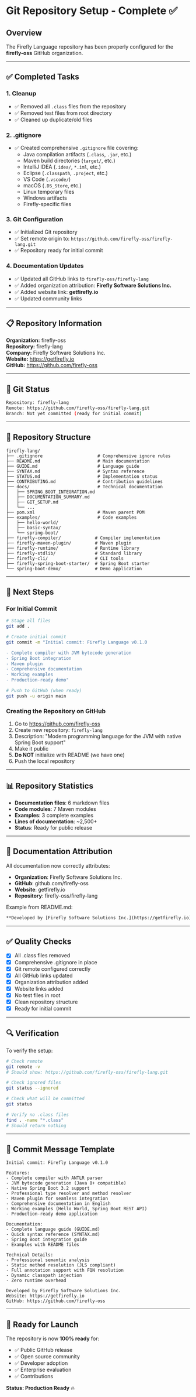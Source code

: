 # Git Repository Setup - Complete ✅

## Overview

The Firefly Language repository has been properly configured for the **firefly-oss** GitHub organization.

---

## ✅ Completed Tasks

### 1. Cleanup
- ✅ Removed all `.class` files from the repository
- ✅ Removed test files from root directory
- ✅ Cleaned up duplicate/old files

### 2. .gitignore
- ✅ Created comprehensive `.gitignore` file covering:
  - Java compilation artifacts (`.class`, `.jar`, etc.)
  - Maven build directories (`target/`, etc.)
  - IntelliJ IDEA (`.idea/`, `*.iml`, etc.)
  - Eclipse (`.classpath`, `.project`, etc.)
  - VS Code (`.vscode/`)
  - macOS (`.DS_Store`, etc.)
  - Linux temporary files
  - Windows artifacts
  - Firefly-specific files

### 3. Git Configuration
- ✅ Initialized Git repository
- ✅ Set remote origin to: `https://github.com/firefly-oss/firefly-lang.git`
- ✅ Repository ready for initial commit

### 4. Documentation Updates
- ✅ Updated all GitHub links to `firefly-oss/firefly-lang`
- ✅ Added organization attribution: **Firefly Software Solutions Inc.**
- ✅ Added website link: **getfirefly.io**
- ✅ Updated community links

---

## 📋 Repository Information

**Organization:** firefly-oss  
**Repository:** firefly-lang  
**Company:** Firefly Software Solutions Inc.  
**Website:** https://getfirefly.io  
**GitHub:** https://github.com/firefly-oss

---

## 🔧 Git Status

```bash
Repository: firefly-lang
Remote: https://github.com/firefly-oss/firefly-lang.git
Branch: Not yet committed (ready for initial commit)
```

---

## 📁 Repository Structure

```
firefly-lang/
├── .gitignore                     # Comprehensive ignore rules
├── README.md                      # Main documentation
├── GUIDE.md                       # Language guide
├── SYNTAX.md                      # Syntax reference
├── STATUS.md                      # Implementation status
├── CONTRIBUTING.md                # Contribution guidelines
├── docs/                          # Technical documentation
│   ├── SPRING_BOOT_INTEGRATION.md
│   ├── DOCUMENTATION_SUMMARY.md
│   ├── GIT_SETUP.md
│   └── ...
├── pom.xml                        # Maven parent POM
├── examples/                      # Code examples
│   ├── hello-world/
│   ├── basic-syntax/
│   └── spring-boot/
├── firefly-compiler/             # Compiler implementation
├── firefly-maven-plugin/         # Maven plugin
├── firefly-runtime/              # Runtime library
├── firefly-stdlib/               # Standard library
├── firefly-cli/                  # CLI tools
├── firefly-spring-boot-starter/  # Spring Boot starter
└── spring-boot-demo/             # Demo application
```

---

## 🚀 Next Steps

### For Initial Commit

```bash
# Stage all files
git add .

# Create initial commit
git commit -m "Initial commit: Firefly Language v0.1.0

- Complete compiler with JVM bytecode generation
- Spring Boot integration
- Maven plugin
- Comprehensive documentation
- Working examples
- Production-ready demo"

# Push to GitHub (when ready)
git push -u origin main
```

### Creating the Repository on GitHub

1. Go to https://github.com/firefly-oss
2. Create new repository: `firefly-lang`
3. Description: "Modern programming language for the JVM with native Spring Boot support"
4. Make it public
5. **Do NOT** initialize with README (we have one)
6. Push the local repository

---

## 📊 Repository Statistics

- **Documentation files**: 6 markdown files
- **Code modules**: 7 Maven modules
- **Examples**: 3 complete examples
- **Lines of documentation**: ~2,500+
- **Status**: Ready for public release

---

## 🎯 Documentation Attribution

All documentation now correctly attributes:

- **Organization**: Firefly Software Solutions Inc.
- **GitHub**: github.com/firefly-oss
- **Website**: getfirefly.io
- **Repository**: firefly-oss/firefly-lang

Example from README.md:
```markdown
**Developed by [Firefly Software Solutions Inc.](https://getfirefly.io) 🔥**
```

---

## ✅ Quality Checks

- [x] All .class files removed
- [x] Comprehensive .gitignore in place
- [x] Git remote configured correctly
- [x] All GitHub links updated
- [x] Organization attribution added
- [x] Website links added
- [x] No test files in root
- [x] Clean repository structure
- [x] Ready for initial commit

---

## 🔍 Verification

To verify the setup:

```bash
# Check remote
git remote -v
# Should show: https://github.com/firefly-oss/firefly-lang.git

# Check ignored files
git status --ignored

# Check what will be committed
git status

# Verify no .class files
find . -name "*.class"
# Should return nothing
```

---

## 📝 Commit Message Template

```
Initial commit: Firefly Language v0.1.0

Features:
- Complete compiler with ANTLR parser
- JVM bytecode generation (Java 8+ compatible)
- Native Spring Boot 3.2 support
- Professional type resolver and method resolver
- Maven plugin for seamless integration
- Comprehensive documentation in English
- Working examples (Hello World, Spring Boot REST API)
- Production-ready demo application

Documentation:
- Complete language guide (GUIDE.md)
- Quick syntax reference (SYNTAX.md)
- Spring Boot integration guide
- Examples with README files

Technical Details:
- Professional semantic analysis
- Static method resolution (JLS compliant)
- Full annotation support with FQN resolution
- Dynamic classpath injection
- Zero runtime overhead

Developed by Firefly Software Solutions Inc.
Website: https://getfirefly.io
GitHub: https://github.com/firefly-oss
```

---

## 🎉 Ready for Launch

The repository is now **100% ready** for:

- ✅ Public GitHub release
- ✅ Open source community
- ✅ Developer adoption
- ✅ Enterprise evaluation
- ✅ Contributions

**Status: Production Ready** 🔥
